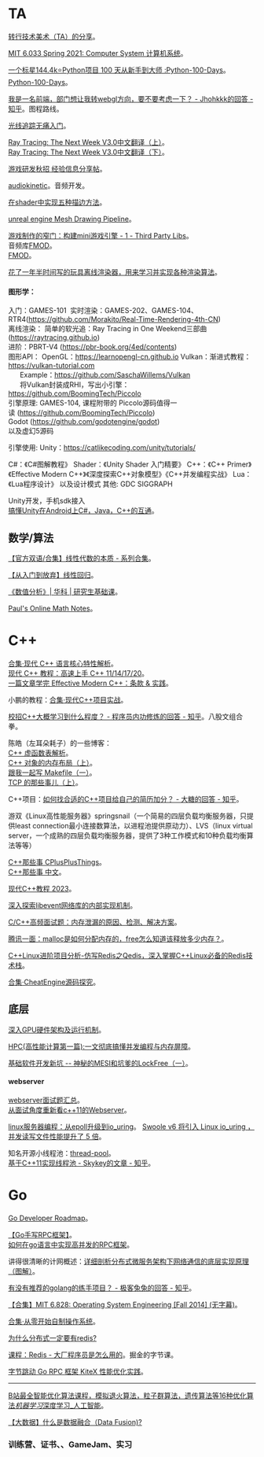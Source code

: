 
# TA

[转行技术美术（TA）的分享](https://zhuanlan.zhihu.com/p/436920189)。

[MIT 6.033 Spring 2021: Computer System 计算机系统](https://www.bilibili.com/video/BV12T4y1R78D/?spm_id_from=333.337.search-card.all.click&vd_source=9b0b9cbfd8c349b95b4776bd10953f3a)。

[一个标星144.4k⭐Python项目 100 天从新手到大师 :Python-100-Days](https://zhuanlan.zhihu.com/p/673578424)。  
[Python-100-Days](https://github.com/jackfrued/Python-100-Days)。

[我是一名前端，部门想让我转webgl方向，要不要考虑一下？ - Jhohkkk的回答 - 知乎](https://www.zhihu.com/question/640467378/answer/3382207520)。图程路线。

[光线追踪无痛入门](https://zhuanlan.zhihu.com/p/711481617)。

[Ray Tracing: The Next Week V3.0中文翻译（上）](https://zhuanlan.zhihu.com/p/129372723)。  
[Ray Tracing: The Next Week V3.0中文翻译（下）](https://zhuanlan.zhihu.com/p/129745508)。

[游戏研发秋招 经验信息分享帖](https://www.nowcoder.com/discuss/590687392735014912)。

[audiokinetic](https://www.audiokinetic.com/zh/)。音频开发。

[在shader中实现五种描边方法](https://zhuanlan.zhihu.com/p/410710318)。

[unreal engine Mesh Drawing Pipeline](https://dev.epicgames.com/documentation/en-us/unreal-engine/mesh-drawing-pipeline-in-unreal-engine)。

[游戏制作的窄门：构建mini游戏引擎 - 1 - Third Party Libs](https://zhuanlan.zhihu.com/p/711437664)。  
音频库[FMOD](https://codyclaborn.me/tutorials/setting-up-xcode-and-visual-studio-for-fmod-development/)。  
[FMOD](https://www.fmod.com/download#fmodengine)。

[花了一年半时间写的玩具离线渲染器，用来学习并实现各种渲染算法](https://zhuanlan.zhihu.com/p/637308167)。

#### 图形学：
入门：GAMES-101&nbsp;
实时渲染：GAMES-202、GAMES-104、RTR4(https://github.com/Morakito/Real-Time-Rendering-4th-CN)  
离线渲染：
简单的软光追：Ray&nbsp;Tracing&nbsp;in&nbsp;One&nbsp;Weekend三部曲(https://raytracing.github.io)  
进阶：PBRT-V4&nbsp;(https://pbr-book.org/4ed/contents)  
图形API：
OpenGL：https://learnopengl-cn.github.io
Vulkan：渐进式教程：https://vulkan-tutorial.com  
&nbsp;&nbsp;&nbsp;&nbsp;&nbsp;&nbsp;Example：https://github.com/SaschaWillems/Vulkan  
&nbsp;&nbsp;&nbsp;&nbsp;&nbsp;&nbsp;将Vulkan封装成RHI，写出小引擎：https://github.com/BoomingTech/Piccolo  
引擎原理:
GAMES-104,&nbsp;课程附带的&nbsp;Piccolo源码值得一读&nbsp;(https://github.com/BoomingTech/Piccolo)  
Godot&nbsp;(https://github.com/godotengine/godot)  
以及虚幻5源码

引擎使用:
Unity：https://catlikecoding.com/unity/tutorials/

C#：《C#图解教程》
Shader：《Unity Shader 入门精要》
C++：《C++ Primer》《Effective Modern C++》《深度探索C++对象模型》《C++并发编程实战》
Lua：《Lua程序设计》
以及设计模式
其他:
GDC
SIGGRAPH

<!--
作者：AE酱
链接：https://www.nowcoder.com/?
来源：牛客网 -->

Unity开发，手机sdk接入  
[搞懂Unity在Android上C#，Java，C++的互通](https://zhuanlan.zhihu.com/p/720705077)。

## 数学/算法

[【官方双语/合集】线性代数的本质 - 系列合集](https://www.bilibili.com/video/BV1ys411472E/?spm_id_from=333.1007.top_right_bar_window_history.content.click&vd_source=9b0b9cbfd8c349b95b4776bd10953f3a)。

[【从入门到放弃】线性回归](https://zhuanlan.zhihu.com/p/147297924)。

[《数值分析》| 华科 | 研究生基础课](https://www.bilibili.com/list/watchlater?oid=882796110&bvid=BV1AK4y1k7Px&spm_id_from=333.1007.top_right_bar_window_view_later.content.click)。

[Paul's Online Math Notes](http://tutorial.math.lamar.edu/)。

# C++

[合集·现代 C++ 语言核心特性解析](https://space.bilibili.com/28615855/channel/collectiondetail?sid=43297)。  
[现代 C++ 教程：高速上手 C++ 11/14/17/20](https://changkun.de/modern-cpp/zh-cn/01-intro/)。  
[一篇文章学完 Effective Modern C++：条款 & 实践](https://zhuanlan.zhihu.com/p/649667647)。

小鹏的教程：[合集·现代C++项目实战](https://space.bilibili.com/263032155/channel/collectiondetail?sid=599074)。

[校招C++大概学习到什么程度？ - 程序员内功修炼的回答 - 知乎](https://www.zhihu.com/question/290102232/answer/2094675219)。八股文组合拳。

陈皓（左耳朵耗子）的一些博客：  
[C++ 虚函数表解析](https://blog.csdn.net/haoel/article/details/1948051)。  
[C++ 对象的内存布局（上）](https://haoel.blog.csdn.net/article/details/3081328)。  
[跟我一起写 Makefile（一）](https://haoel.blog.csdn.net/article/details/2886)。  
[TCP 的那些事儿（上）](https://coolshell.cn/articles/11564.html)。

C++项目：[如何找合适的C++项目给自己的简历加分？ - 大糖的回答 - 知乎](https://www.zhihu.com/question/280881677/answer/3110226717)。

游双《Linux高性能服务器》springsnail（一个简易的四层负载均衡服务器，只提供least connection最小连接数算法，以进程池提供原动力）、LVS（linux virtual server，一个成熟的四层负载均衡服务器，提供了3种工作模式和10种负载均衡算法等等）

[C++那些事 CPlusPlusThings](https://github.com/Light-City/CPlusPlusThings)。  
[C++那些事 中文](https://light-city.github.io/stories_things/)。

[现代C++教程 2023](https://www.bilibili.com/video/BV1D84y1t76J/?spm_id_from=333.1007.top_right_bar_window_history.content.click&vd_source=9b0b9cbfd8c349b95b4776bd10953f3a)。

[深入探索libevent网络库的内部实现机制](https://zhuanlan.zhihu.com/p/3306132128)。

[C/C++高频面试题：内存泄漏的原因、检测、解决方案](https://zhuanlan.zhihu.com/p/1416699587)。

[腾讯一面：malloc是如何分配内存的，free怎么知道该释放多少内存？](https://zhuanlan.zhihu.com/p/4044485462)。

[C++Linux进阶项目分析-仿写Redis之Qedis，深入掌握C++Linux必备的Redis技术栈](https://www.bilibili.com/video/BV1a4zzYKEAt/?spm_id_from=333.788.top_right_bar_window_history.content.click&vd_source=9b0b9cbfd8c349b95b4776bd10953f3a)。

[合集·CheatEngine源码探究](https://space.bilibili.com/48698932/channel/collectiondetail?sid=1466783&spm_id_from=333.788.0.0)。

## 底层

[深入GPU硬件架构及运行机制](https://www.cnblogs.com/timlly/p/11471507.html#45-shader%E8%BF%90%E8%A1%8C%E6%9C%BA%E5%88%B6)。

[HPC(高性能计算第一篇):一文彻底搞懂并发编程与内存屏障](https://mp.weixin.qq.com/s/FOmUP9YcMORpPxqrz_Ravw)。

[基础软件开发新坑 -- 神秘的MESI和坑爹的LockFree（一）](https://mp.weixin.qq.com/s/bt2YVej-vXTHPA1Nfi_mHw)。

#### webserver

[webserver面试题汇总](https://aweiii.work/posts/23109e98/)。  
[从面试角度重新看c++11的Webserver](https://zhuanlan.zhihu.com/p/985908526)。

[linux服务器编程：从epoll升级到io_uring](https://zhuanlan.zhihu.com/p/6426611756)。
[Swoole v6 将引入 Linux io_uring ，并发读写文件性能提升了 5 倍](https://mp.weixin.qq.com/s?__biz=MzIyMDkxMTIwNA==&mid=2247485149&idx=1&sn=20fc45200195e6af774599147d4c37dc&chksm=96d59b436d32e4b4546098b54e43372ee243a5600c1914cb80311f0e7989918df8e20d88e441&mpshare=1&scene=23&srcid=1101sK368AjN8MB04HoF6NK3&sharer_shareinfo=89f1444dc11755950d46ef3891230eb1&sharer_shareinfo_first=5fb62de6698930fcaad86ddac76a5b7f#rd)。

知名开源小线程池：[thread-pool](https://github.com/mtrebi/thread-pool)。  
[基于C++11实现线程池 - Skykey的文章 - 知乎](https://zhuanlan.zhihu.com/p/367309864)。

# Go

[Go Developer Roadmap](https://github.com/darius-khll/golang-developer-roadmap)。

[【Go手写RPC框架】](https://blog.csdn.net/qq_45467608/article/details/137768942)。  
[如何在go语言中实现高并发的RPC框架](https://www.php.cn/faq/588274.html)。

讲得很清晰的计网概述：[详细剖析分布式微服务架构下网络通信的底层实现原理（图解）](https://mp.weixin.qq.com/s?__biz=MzI0MzI1Mjg5Nw==&mid=2247484435&idx=1&sn=6ecaaab82bbd15d6b05ad05754501910&chksm=e96eafddde1926cbab2f18d48f3b17886b91a1f176650216e51a212c9474176ef226905a77f3&token=466537573&lang=zh_CN#rd)。

[有没有推荐的golang的练手项目？ - 极客兔兔的回答 - 知乎](https://www.zhihu.com/question/369863905/answer/1018940882)。

[【合集】MIT 6.828: Operating System Engineering [Fall 2014] (无字幕)](https://www.bilibili.com/video/BV1px411E7ST/?spm_id_from=333.337.search-card.all.click&vd_source=9b0b9cbfd8c349b95b4776bd10953f3a)。

[合集·从零开始自制操作系统](https://space.bilibili.com/12995787/channel/collectiondetail?sid=196337&spm_id_from=333.788.0.0)。

[为什么分布式一定要有redis?](https://www.cnblogs.com/ccEmma/p/9202107.html)

[课程：Redis - 大厂程序员是怎么用的](https://juejin.cn/post/7198982002304942138)。掘金的字节课。

[字节跳动 Go RPC 框架 KiteX 性能优化实践](https://mp.weixin.qq.com/s?__biz=MzI1MzYzMjE0MQ==&mid=2247487656&idx=1&sn=e6e125db1fa1bad01048f341a4b7165a&scene=21#wechat_redirect)。

---


[B站最全智能优化算法课程，模拟退火算法，粒子群算法，遗传算法等16种优化算法*机器学习*深度学习\_人工智能](https://www.bilibili.com/video/BV1R1xWeSEUR?spm_id_from=333.788.recommend_more_video.0&vd_source=9b0b9cbfd8c349b95b4776bd10953f3a)。

[【大数据】什么是数据融合（Data Fusion)?](https://blog.csdn.net/oOBubbleX/article/details/140127181)

### 训练营、证书、、GameJam、实习